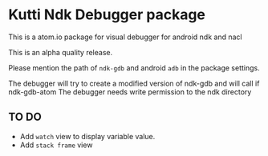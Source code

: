 # Kutti Ndk Debugger package

This is a atom.io package for visual debugger for android ndk and nacl

This is an alpha quality release.

Please mention the path of  `ndk-gdb` and android `adb` in the package settings.

The debugger will try to create a modified version of ndk-gdb and will call if ndk-gdb-atom
  The debugger needs write permission to the ndk directory


## TO DO

* Add `watch` view to display variable value.
* Add `stack frame` view  
